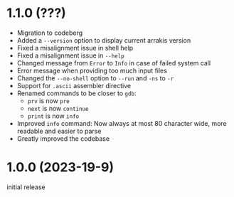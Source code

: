 # 1.1.0 (???)

- Migration to codeberg
- Added a `--version` option to display current arrakis version
- Fixed a misalignment issue in shell help
- Fixed a misalignment issue in `--help`
- Changed message from `Error` to `Info` in case of failed system call
- Error message when providing too much input files
- Changed the `--no-shell` option to `--run` and `-ns` to `-r`
- Support for `.ascii` assembler directive
- Renamed commands to be closer to `gdb`:
  + `prv` is now `pre`
  + `next` is now `continue`
  + `print` is now `info`
- Improved `info` command: Now always at most 80 character wide, more readable
  and easier to parse
- Greatly improved the codebase

# 1.0.0 (2023-19-9)

initial release

